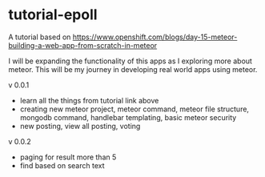 tutorial-epoll
==============

A tutorial based on https://www.openshift.com/blogs/day-15-meteor-building-a-web-app-from-scratch-in-meteor

I will be expanding the functionality of this apps as I exploring more about meteor.
This will be my journey in developing real world apps using meteor.

v 0.0.1
- learn all the things from tutorial link above
- creating new meteor project, meteor command, meteor file structure, mongodb command, handlebar templating, basic meteor security
- new posting, view all posting, voting

v 0.0.2
- paging for result more than 5
- find based on search text